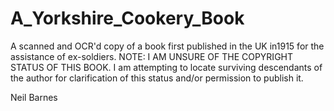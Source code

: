 # A_Yorkshire_Cookery_Book

A scanned and OCR'd copy of a book first published in the UK in1915 for the assistance of ex-soldiers.
NOTE: I AM UNSURE OF THE COPYRIGHT STATUS OF THIS BOOK. I am attempting to locate surviving
descendants of the author for clarification of this status and/or permission to publish it.

Neil Barnes
